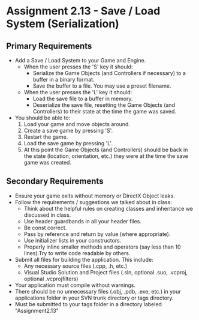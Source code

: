 ---
---

# Assignment 2.13 - Save / Load System (Serialization)

## Primary Requirements

- Add a Save / Load System to your Game and Engine.
  - When the user presses the 'S' key it should:
    - Serialize the Game Objects (and Controllers if necessary) to a buffer in a binary format.
    - Save the buffer to a file. You may use a preset filename.
  - When the user presses the 'L' key it should:
    - Load the save file to a buffer in memory.
    - Deserialize the save file, resetting the Game Objects (and Controllers) to their state at the time the game was saved.
- You should be able to:
  1. Load your game and move objects around.
  2. Create a save game by pressing 'S'.
  3. Restart the game.
  4. Load the save game by pressing 'L'.
  5. At this point the Game Objects (and Controllers) should be back in the state (location, orientation, etc.) they were at the time the save game was created.

## Secondary Requirements

- Ensure your game exits without memory or DirectX Object leaks.
- Follow the requirements / suggestions we talked about in class:
  - Think about the helpful rules on creating classes and inheritance we discussed in class.
  - Use header guardbands in all your header files.
  - Be const correct.
  - Pass by reference and return by value (where appropriate).
  - Use initializer lists in your constructors.
  - Properly inline smaller methods and operators (say less than 10 lines).Try to write code readable by others.
- Submit all files for building the application. This include:
  - Any necessary source files (.cpp, .h, etc.)
  - Visual Studio Solution and Project files (.sln, optional .suo, .vcproj, optional .vcprojfilters)
- Your application must compile without warnings.
- There should be no unnecessary files (.obj, .pdb, .exe, etc.) in your applications folder in your SVN trunk directory or tags directory.
- Must be submitted to your tags folder in a directory labeled "Assignment2.13"